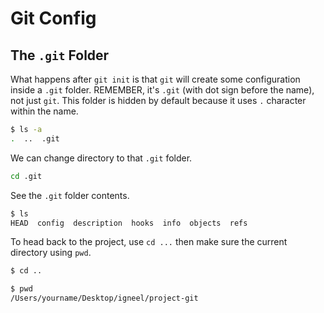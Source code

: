 # Git Config

## The `.git` Folder

What happens after `git init` is that `git` will create some configuration inside a `.git` folder. REMEMBER, it's `.git` (with dot sign before the name), not just `git`. This folder is hidden by default because it uses `.` character within the name.

```sh
$ ls -a
.  ..  .git
```

We can change directory to that `.git` folder.

```sh
cd .git
```

See the `.git` folder contents.

```sh
$ ls
HEAD  config  description  hooks  info  objects  refs
```

To head back to the project, use `cd ...` then make sure the current directory using `pwd`.

```sh
$ cd ..

$ pwd
/Users/yourname/Desktop/igneel/project-git
```
